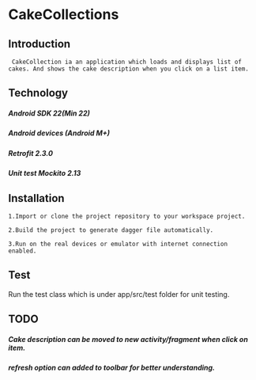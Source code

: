 # CakeCollections

## Introduction
     CakeCollection ia an application which loads and displays list of cakes. And shows the cake description when you click on a list item.
     
## Technology
##### Android SDK 22(Min 22)
##### Android devices (Android M+)
##### Retrofit 2.3.0
##### Unit test Mockito 2.13

## Installation
    1.Import or clone the project repository to your workspace project.

    2.Build the project to generate dagger file automatically.

    3.Run on the real devices or emulator with internet connection enabled.


## Test
   Run the test class which is under app/src/test folder for unit testing.
   
   
## TODO
   ##### Cake description can be moved to new activity/fragment when click on item.
   ##### refresh option can added to toolbar for better understanding.
   

